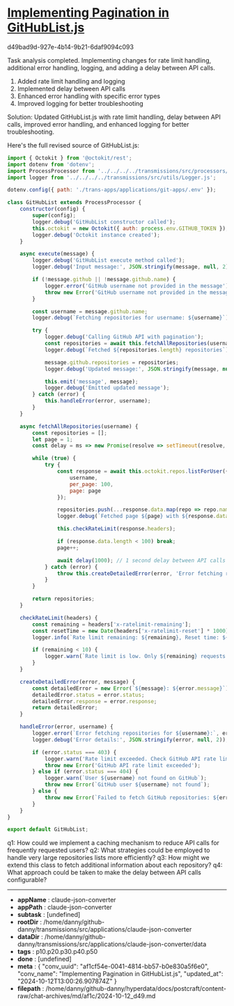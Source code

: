 # [Implementing Pagination in GitHubList.js](https://claude.ai/chat/af1cf54e-0041-4814-bb57-b0e830a5f6e0)

d49bad9d-927e-4b14-9b21-6daf9094c093

 Task analysis completed. Implementing changes for rate limit handling, additional error handling, logging, and adding a delay between API calls.

1. Added rate limit handling and logging
2. Implemented delay between API calls
3. Enhanced error handling with specific error types
4. Improved logging for better troubleshooting

Solution: Updated GitHubList.js with rate limit handling, delay between API calls, improved error handling, and enhanced logging for better troubleshooting.

Here's the full revised source of GitHubList.js:

```javascript
import { Octokit } from '@octokit/rest';
import dotenv from 'dotenv';
import ProcessProcessor from '../../../../transmissions/src/processors/base/ProcessProcessor.js';
import logger from '../../../../transmissions/src/utils/Logger.js';

dotenv.config({ path: './trans-apps/applications/git-apps/.env' });

class GitHubList extends ProcessProcessor {
    constructor(config) {
        super(config);
        logger.debug('GitHubList constructor called');
        this.octokit = new Octokit({ auth: process.env.GITHUB_TOKEN });
        logger.debug('Octokit instance created');
    }

    async execute(message) {
        logger.debug('GitHubList execute method called');
        logger.debug('Input message:', JSON.stringify(message, null, 2));

        if (!message.github || !message.github.name) {
            logger.error('GitHub username not provided in the message');
            throw new Error('GitHub username not provided in the message');
        }

        const username = message.github.name;
        logger.debug(`Fetching repositories for username: ${username}`);

        try {
            logger.debug('Calling GitHub API with pagination');
            const repositories = await this.fetchAllRepositories(username);
            logger.debug(`Fetched ${repositories.length} repositories`);

            message.github.repositories = repositories;
            logger.debug('Updated message:', JSON.stringify(message, null, 2));

            this.emit('message', message);
            logger.debug('Emitted updated message');
        } catch (error) {
            this.handleError(error, username);
        }
    }

    async fetchAllRepositories(username) {
        const repositories = [];
        let page = 1;
        const delay = ms => new Promise(resolve => setTimeout(resolve, ms));

        while (true) {
            try {
                const response = await this.octokit.repos.listForUser({
                    username,
                    per_page: 100,
                    page: page
                });

                repositories.push(...response.data.map(repo => repo.name));
                logger.debug(`Fetched page ${page} with ${response.data.length} repositories`);

                this.checkRateLimit(response.headers);

                if (response.data.length < 100) break;
                page++;

                await delay(1000); // 1 second delay between API calls
            } catch (error) {
                throw this.createDetailedError(error, 'Error fetching repositories page');
            }
        }

        return repositories;
    }

    checkRateLimit(headers) {
        const remaining = headers['x-ratelimit-remaining'];
        const resetTime = new Date(headers['x-ratelimit-reset'] * 1000);
        logger.info(`Rate limit remaining: ${remaining}, Reset time: ${resetTime}`);

        if (remaining < 10) {
            logger.warn(`Rate limit is low. Only ${remaining} requests left. Reset at ${resetTime}`);
        }
    }

    createDetailedError(error, message) {
        const detailedError = new Error(`${message}: ${error.message}`);
        detailedError.status = error.status;
        detailedError.response = error.response;
        return detailedError;
    }

    handleError(error, username) {
        logger.error(`Error fetching repositories for ${username}:`, error.message);
        logger.debug('Error details:', JSON.stringify(error, null, 2));

        if (error.status === 403) {
            logger.warn('Rate limit exceeded. Check GitHub API rate limits.');
            throw new Error('GitHub API rate limit exceeded');
        } else if (error.status === 404) {
            logger.warn(`User ${username} not found on GitHub`);
            throw new Error(`GitHub user ${username} not found`);
        } else {
            throw new Error(`Failed to fetch GitHub repositories: ${error.message}`);
        }
    }
}

export default GitHubList;
```

q1: How could we implement a caching mechanism to reduce API calls for frequently requested users?
q2: What strategies could be employed to handle very large repositories lists more efficiently?
q3: How might we extend this class to fetch additional information about each repository?
q4: What approach could be taken to make the delay between API calls configurable?

---

* **appName** : claude-json-converter
* **appPath** : claude-json-converter
* **subtask** : [undefined]
* **rootDir** : /home/danny/github-danny/transmissions/src/applications/claude-json-converter
* **dataDir** : /home/danny/github-danny/transmissions/src/applications/claude-json-converter/data
* **tags** : p10.p20.p30.p40.p50
* **done** : [undefined]
* **meta** : {
  "conv_uuid": "af1cf54e-0041-4814-bb57-b0e830a5f6e0",
  "conv_name": "Implementing Pagination in GitHubList.js",
  "updated_at": "2024-10-12T13:00:26.907874Z"
}
* **filepath** : /home/danny/github-danny/hyperdata/docs/postcraft/content-raw/chat-archives/md/af1c/2024-10-12_d49.md